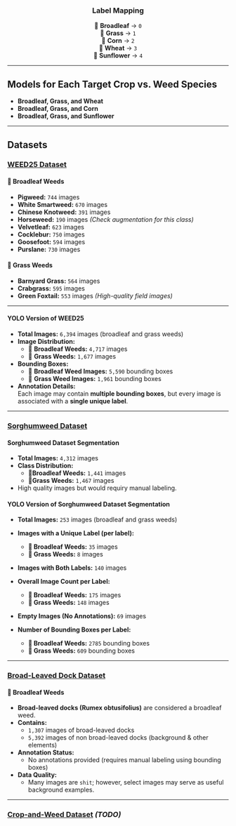 <div align="center">
  
### Label Mapping

 🌿 **Broadleaf** → `0`  
 🌱 **Grass** → `1`  
 🌽 **Corn** → `2`  
 🌾 **Wheat** → `3`  
 🌻 **Sunflower** → `4`  

</div>

---

## Models for Each Target Crop vs. Weed Species

- **Broadleaf, Grass, and Wheat**  
- **Broadleaf, Grass, and Corn**  
- **Broadleaf, Grass, and Sunflower**

---

## Datasets

### [WEED25 Dataset](https://www.frontiersin.org/journals/plant-science/articles/10.3389/fpls.2022.1053329/full)

#### **🌿 Broadleaf Weeds**
- **Pigweed:** `744` images  
- **White Smartweed:** `670` images  
- **Chinese Knotweed:** `391` images  
- **Horseweed:** `190` images _(Check augmentation for this class)_  
- **Velvetleaf:** `623` images  
- **Cocklebur:** `750` images  
- **Goosefoot:** `594` images  
- **Purslane:** `730` images  

#### **🌱 Grass Weeds**
- **Barnyard Grass:** `564` images  
- **Crabgrass:** `595` images  
- **Green Foxtail:** `553` images _(High-quality field images)_

---

#### YOLO Version of WEED25
- **Total Images:** `6,394` images (broadleaf and grass weeds)  
- **Image Distribution:**
  - 🌿 **Broadleaf Weeds:** `4,717` images  
  - 🌱 **Grass Weeds:** `1,677` images  
- **Bounding Boxes:**
  - 🌿 **Broadleaf Weed Images:** `5,590` bounding boxes  
  - 🌱 **Grass Weed Images:** `1,961` bounding boxes  
- **Annotation Details:**  
  Each image may contain **multiple bounding boxes**, but every image is associated with a **single unique label**.

---

### [Sorghumweed Dataset](https://data.mendeley.com/datasets/y9bmtf4xmr/1)

#### Sorghumweed Dataset Segmentation
- **Total Images:** `4,312` images  
- **Class Distribution:**
  - **🌿Broadleaf Weeds:** `1,441` images
  - **🌱Grass Weeds:** `1,467` images
- High quality images but would requiry manual labeling.

#### YOLO Version of Sorghumweed Dataset Segmentation

- **Total Images:** `253` images (broadleaf and grass weeds)

- **Images with a Unique Label (per label):**
  - **🌿 Broadleaf Weeds:** `35` images  
  - **🌱 Grass Weeds:** `8` images  

- **Images with Both Labels:** `140` images

- **Overall Image Count per Label:**
  - **🌿 Broadleaf Weeds:** `175` images  
  - **🌱 Grass Weeds:** `148` images

- **Empty Images (No Annotations):** `69` images

- **Number of Bounding Boxes per Label:**
  - **🌿 Broadleaf Weeds:** `2785` bounding boxes  
  - **🌱 Grass Weeds:** `609` bounding boxes

---

### [Broad-Leaved Dock Dataset](https://www.kaggle.com/datasets/gavinarmstrong/open-sprayer-images/data)

#### **🌿 Broadleaf Weeds**
- **Broad-leaved docks (Rumex obtusifolius)** are considered a broadleaf weed.
- **Contains:**  
  - `1,307` images of broad-leaved docks  
  - `5,392` images of non broad-leaved docks (background & other elements)
- **Annotation Status:**
  - No annotations provided (requires manual labeling using bounding boxes)
- **Data Quality:**  
  - Many images are `shit`; however, select images may serve as useful background examples.

---

### [Crop-and-Weed Dataset](https://github.com/cropandweed/cropandweed-dataset) _(TODO)_